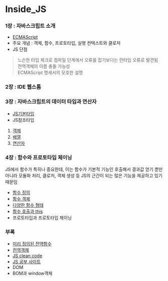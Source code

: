 # Inside_JS

### 1장 : 자바스크립트 소개
* [ECMAScript](https://github.com/jts8257/Inside_JS/blob/main/ECMAScript.md)
* 주요 개념 : 객체, 함수, 프로토타입, 실행 컨텍스트와 클로저<br>
* JS 단점 
> 느슨한 타입 체크로 컴파일 단계에서 오류를 잡기보다는 런타임 오류로 발견됨<br>
> 전역객체의 이름 충돌 가능성<br>
> ECMAScript 명세서의 모호한 설명<br>

### 2장 : IDE 웹스톰
### 3장 : 자바스크립트의 데이터 타입과 연산자
* [JS기본타입](https://github.com/jts8257/Inside_JS/blob/main/%EA%B8%B0%EB%B3%B8%ED%83%80%EC%9E%85.md) <br>
* JS참조타입 <br>
1. [객체](https://github.com/jts8257/Inside_JS/blob/main/%EC%B0%B8%EC%A1%B0_%EA%B0%9D%EC%B2%B4.md) <br>
2. [배열](https://github.com/jts8257/Inside_JS/blob/main/%EC%B0%B8%EC%A1%B0-%EB%B0%B0%EC%97%B4.md) <br>
3. [연산자](https://github.com/jts8257/Inside_JS/blob/main/%EC%97%B0%EC%82%B0%EC%9E%90.md) <br>

### 4장 : 함수와 프로토타입 체이닝
<p> JS에서 함수가 특히나 중요한데, 이는 함수가 기본적 기능인 호출해서 결과값 얻기 뿐만 아니라 모듈화 처리, 클로저, 객체 생성 등 JS의 근간이 되는 많은 기능을 제공하고 있기때문임 </p>

* [함수 정의](https://github.com/jts8257/Inside_JS/blob/main/%ED%95%A8%EC%88%98%EC%A0%95%EC%9D%98.md)
* [함수 객체](https://github.com/jts8257/Inside_JS/blob/main/%ED%95%A8%EC%88%98%EA%B0%9D%EC%B2%B4.md)
* [다양한 함수 형태](https://github.com/jts8257/Inside_JS/blob/main/%ED%95%A8%EC%88%983.md)
* [함수 호출과 this](https://github.com/jts8257/Inside_JS/blob/main/%ED%95%A8%EC%88%984.md)
* 프로토타입과 프로토타입 체이닝
### 부록
* [미리 정의된 전역함수](http://www.tcpschool.com/javascript/js_function_predefinedFunction)
* [전역객채](http://www.tcpschool.com/javascript/js_standard_object)
* [JS clean code](https://github.com/qkraudghgh/clean-code-javascript-ko)
* [JS 공부 사이트](http://www.tcpschool.com/javascript/intro)
* DOM
* BOM과 window객체
